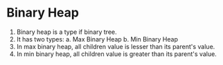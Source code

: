 # Binary Heap

1. Binary heap is a type if binary tree.
2. It has two types:
   a. Max Binary Heap
   b. Min Binary Heap
3. In max binary heap, all children value is lesser than its parent's value.
4. In min binary heap, all children value is greater than its parent's value.
